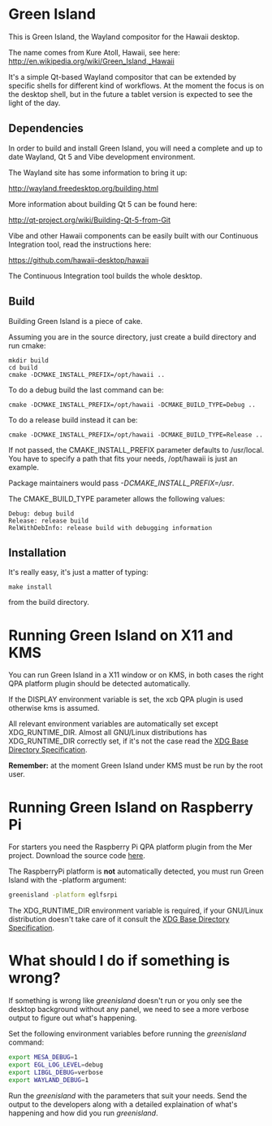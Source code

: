 Green Island
============

This is Green Island, the Wayland compositor for the Hawaii desktop.

The name comes from Kure Atoll, Hawaii, see here:
  http://en.wikipedia.org/wiki/Green_Island,_Hawaii

It's a simple Qt-based Wayland compositor that can be extended by
specific shells for different kind of workflows.  At the moment
the focus is on the desktop shell, but in the future a tablet
version is expected to see the light of the day.

## Dependencies

In order to build and install Green Island, you will need a complete
and up to date Wayland, Qt 5 and Vibe development environment.

The Wayland site has some information to bring it up:

  http://wayland.freedesktop.org/building.html

More information about building Qt 5 can be found here:

  http://qt-project.org/wiki/Building-Qt-5-from-Git

Vibe and other Hawaii components can be easily built with our
Continuous Integration tool, read the instructions here:

  https://github.com/hawaii-desktop/hawaii

The Continuous Integration tool builds the whole desktop.

## Build

Building Green Island is a piece of cake.

Assuming you are in the source directory, just create a build directory
and run cmake:

    mkdir build
    cd build
    cmake -DCMAKE_INSTALL_PREFIX=/opt/hawaii ..

To do a debug build the last command can be:

    cmake -DCMAKE_INSTALL_PREFIX=/opt/hawaii -DCMAKE_BUILD_TYPE=Debug ..

To do a release build instead it can be:

    cmake -DCMAKE_INSTALL_PREFIX=/opt/hawaii -DCMAKE_BUILD_TYPE=Release ..

If not passed, the CMAKE_INSTALL_PREFIX parameter defaults to /usr/local.
You have to specify a path that fits your needs, /opt/hawaii is just an example.

Package maintainers would pass *-DCMAKE_INSTALL_PREFIX=/usr*.

The CMAKE_BUILD_TYPE parameter allows the following values:

    Debug: debug build
    Release: release build
    RelWithDebInfo: release build with debugging information

## Installation

It's really easy, it's just a matter of typing:

    make install

from the build directory.

Running Green Island on X11 and KMS
===================================

You can run Green Island in a X11 window or on KMS, in both cases the right
QPA platform plugin should be detected automatically.

If the DISPLAY environment variable is set, the xcb QPA plugin is used otherwise
kms is assumed.

All relevant environment variables are automatically set except XDG_RUNTIME_DIR.
Almost all GNU/Linux distributions has XDG_RUNTIME_DIR correctly set, if it's not
the case read the [XDG Base Directory Specification](http://standards.freedesktop.org/basedir-spec/basedir-spec-latest.html).

**Remember:** at the moment Green Island under KMS must be run by the root user.

Running Green Island on Raspberry Pi
====================================

For starters you need the Raspberry Pi QPA platform plugin from the Mer project.
Download the source code [here](https://build.pub.meego.com/package/files?package=qtplatformplugin-rpi&project=CE%3AAdaptation%3ARaspberryPi).

The RaspberryPi platform is **not** automatically detected, you must run
Green Island with the -platform argument:

```sh
greenisland -platform eglfsrpi
```

The XDG_RUNTIME_DIR environment variable is required, if your GNU/Linux distribution
doesn't take care of it consult the [XDG Base Directory Specification](http://standards.freedesktop.org/basedir-spec/basedir-spec-latest.html).

What should I do if something is wrong?
=======================================

If something is wrong like *greenisland* doesn't run or you only see the desktop
background without any panel, we need to see a more verbose output to figure out
what's happening.

Set the following environment variables before running the *greenisland* command:

```sh
export MESA_DEBUG=1
export EGL_LOG_LEVEL=debug
export LIBGL_DEBUG=verbose
export WAYLAND_DEBUG=1
```

Run the *greenisland* with the parameters that suit your needs.
Send the output to the developers along with a detailed explaination of what's
happening and how did you run *greenisland*.
